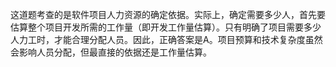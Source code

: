 这道题考查的是软件项目人力资源的确定依据。实际上，确定需要多少人，首先要估算整个项目开发所需的工作量（即开发工作量估算）。只有明确了项目需要多少人力工时，才能合理分配人员。因此，正确答案是A。项目预算和技术复杂度虽然会影响人员分配，但最直接的依据还是工作量估算。